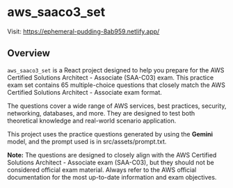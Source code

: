 # aws_saaco3_set

Visit:
https://ephemeral-pudding-8ab959.netlify.app/

## Overview

`aws_saaco3_set` is a React project designed to help you prepare for the AWS Certified Solutions Architect - Associate (SAA-C03) exam. This practice exam set contains 65 multiple-choice questions that closely match the AWS Certified Solutions Architect - Associate exam format.

The questions cover a wide range of AWS services, best practices, security, networking, databases, and more. They are designed to test both theoretical knowledge and real-world scenario application.

This project uses the practice questions generated by using the **Gemini** model, and the prompt used is in src/assets/prompt.txt.

**Note:** The questions are designed to closely align with the AWS Certified Solutions Architect - Associate exam (SAA-C03), but they should not be considered official exam material. Always refer to the AWS official documentation for the most up-to-date information and exam objectives.
